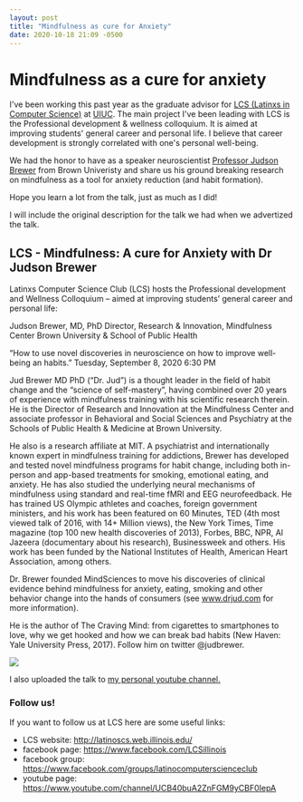 ```yaml
---
layout: post
title: "Mindfulness as cure for Anxiety"
date: 2020-10-18 21:09 -0500
---
```



# Mindfulness as a cure for anxiety 

I've been working this past year as the graduate advisor for 
[LCS (Latinxs in Computer Science)](http://latinoscs.web.illinois.edu/) at [UIUC](https://illinois.edu/).
The main project I've been leading with LCS is the 
Professional development & wellness colloquium.
It is aimed at improving students' general career and personal life.
I believe that career development is strongly correlated with one's personal well-being.

We had the honor to have as a speaker neuroscientist [Professor Judson Brewer](https://drjud.com/)
from Brown Univeristy and share us his ground breaking research on mindfulness as a tool for
anxiety reduction (and habit formation).

Hope you learn a lot from the talk, just as much as I did!

I will include the original description for the talk we had when we advertized the talk.

## LCS - Mindfulness: A cure for Anxiety with Dr Judson Brewer

Latinxs Computer Science Club (LCS) hosts the Professional development and Wellness Colloquium – aimed at improving students’ general career and personal life:
 
Judson Brewer, MD, PhD
Director, Research & Innovation, Mindfulness Center
Brown University & School of Public Health
 
“How to use novel discoveries in neuroscience on how to improve well-being an habits.”
Tuesday, September 8, 2020
6:30 PM
 
 
 
Jud Brewer MD PhD (“Dr. Jud”) is a thought leader in the field of habit change and the “science of self-mastery”, having combined over 20 years of experience with mindfulness training with his scientific research therein. He is the Director of Research and Innovation at the Mindfulness Center and associate professor in Behavioral and Social Sciences and Psychiatry at the Schools of Public Health & Medicine at Brown University.
 
He also is a research affiliate at MIT. A psychiatrist and internationally known expert in mindfulness training for addictions, Brewer has developed and tested novel mindfulness programs for habit change, including both in-person and app-based treatments for smoking, emotional eating, and anxiety. He has also studied the underlying neural mechanisms of mindfulness using standard and real-time fMRI and EEG neurofeedback. He has trained US Olympic athletes and coaches, foreign government ministers, and his work has been featured on 60 Minutes, TED (4th most viewed talk of 2016, with 14+ Million views), the New York Times, Time magazine (top 100 new health discoveries of 2013), Forbes, BBC, NPR, Al Jazeera (documentary about his research), Businessweek and others. His work has been funded by the National Institutes of Health, American Heart Association, among others.
 
Dr. Brewer founded MindSciences to move his discoveries of clinical evidence behind mindfulness for anxiety, eating, smoking and other behavior change into the hands of consumers (see www.drjud.com for more information).
 
He is the author of The Craving Mind: from cigarettes to smartphones to love, why we get hooked and how we can break bad habits (New Haven: Yale University Press, 2017). Follow him on twitter @judbrewer.


<!---
to embed videos
http://embedyoutube.org/
-->
[![](http://img.youtube.com/vi/aVQCQecIg-I/0.jpg)](http://www.youtube.com/watch?v=aVQCQecIg-I "jud")

I also uploaded the talk to [my personal youtube channel.](https://youtu.be/eBsPbrwCyHA)


### Follow us!

If you want to follow us at LCS here are some useful links:
- LCS website: http://latinoscs.web.illinois.edu/
- facebook page: https://www.facebook.com/LCSillinois
- facebook group: https://www.facebook.com/groups/latinocomputerscienceclub
- youtube page: https://www.youtube.com/channel/UCB40buA2ZnFGM9yCBF0IepA
